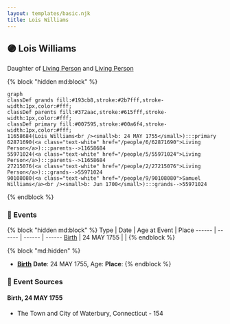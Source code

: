 ```yaml
---
layout: templates/basic.njk
title: Lois Williams
---
```

## 🟣 Lois Williams

Daughter of [Living Person](/people/5/55971024) and [Living Person](/people/6/62871690)

{% block "hidden md:block" %}
```mermaid
graph
classDef grands fill:#193cb8,stroke:#2b7fff,stroke-width:1px,color:#fff;
classDef parents fill:#372aac,stroke:#615fff,stroke-width:1px,color:#fff;
classDef primary fill:#007595,stroke:#00a6f4,stroke-width:1px,color:#fff;
11658684(Lois Williams<br /><small>b: 24 MAY 1755</small>):::primary
62871690(<a class="text-white" href="/people/6/62871690">Living Person</a>):::parents-->11658684
55971024(<a class="text-white" href="/people/5/55971024">Living Person</a>):::parents-->11658684
27215076(<a class="text-white" href="/people/2/27215076">Living Person</a>):::grands-->55971024
90108080(<a class="text-white" href="/people/9/90108080">Samuel Williams</a><br /><small>b: Jun 1700</small>):::grands-->55971024
```
{% endblock %}

### 📆 Events

{% block "hidden md:block" %}
Type | Date | Age at Event | Place
------ | ------ | ------ | ------
[Birth](#event-event-2) | 24 MAY 1755 |  |
{% endblock %}

{% block "md:hidden" %}
- **[Birth](#event-event-2)**
**Date**: 24 MAY 1755, Age:
**Place**:
{% endblock %}

### 📰 Event Sources

#### <a id="event-event-2"></a> Birth, 24 MAY 1755
* The Town and City of Waterbury, Connecticut  - 154